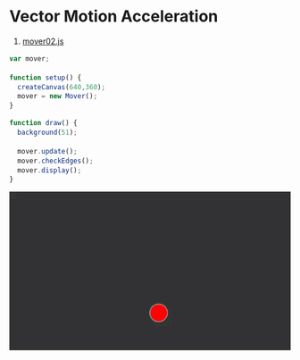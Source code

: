 # Vector Motion Acceleration

1. [mover02.js](mover/)

```js
var mover;

function setup() {
  createCanvas(640,360);
  mover = new Mover();  
}
```

```js
function draw() {
  background(51);

  mover.update();
  mover.checkEdges();
  mover.display();
}
```
<img src ="img/vectors.gif"/>
